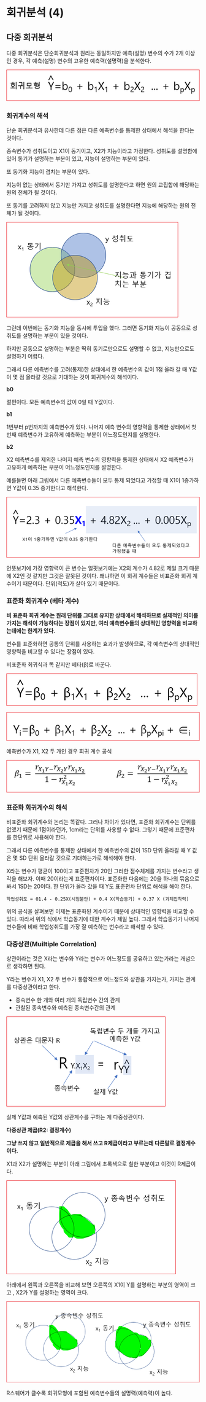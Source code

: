 # 회귀분석 (4)

## 다중 회귀분석 
다중 회귀분석은 단순회귀분석과 원리는 동일하지만 예측(설명) 변수의 수가 2개 이상인 경우, 각 예측(설명) 변수의 고유한 예측력(설명력)을 분석한다. 




![](../.gitbook/assets/regress/regress10.png)



### 회귀계수의 해석 
단순 회귀분석과 유사한데 다른 점은 다른 예측변수를 통제한 상태에서 해석을 한다는 것이다. 



종속변수가 성취도이고 X1이 동기이고, X2가 지능이라고 가정한다.  성취도를 설명함에 있어 동기가 설명하는 부분이 있고, 지능이 설명하는 부분이 있다. 


또 동기화 지능이 겹치는 부분이 있다. 

지능이 없는 상태에서 동기만 가지고 성취도를 설명한다고 하면 원의 교집합에 해당하는 원의 전체가 될 것이다. 

또 동기를 고려하지 않고 지능만 가지고 성취도를 설명한다면 지능에 해당하는 원의 전체가 될 것이다. 


![](../.gitbook/assets/regress/regress11.png)


그런데 이번에는 동기화 지능을 동시에 투입을 했다. 그러면 동기화 지능이 공동으로 성취도를 설명하는 부분이 있을 것이다. 

하지만 공동으로 설명하는 부분은 딱히 동기로만으로도 설명할 수 없고, 지능만으로도 설명하기 어렵다. 


그래서 다른 예측변수를 고려(통제)한 상태에서 한 예측변수의 값이 1점 올라 갈 때 Y값이 몇 점 올라갈 것으로 기대하는 것이 회귀계수의 해석이다. 

**b0** 

절편이다. 모든 예측변수의 값이 0일 때 Y값이다. 


**b1**

1번부터 p번까지의 예측변수가 있다. 나머지 예측 변수의 영향력을 통제한 상태에서 첫번째 예측변수가 고유하게 예측하는 부분이 어느정도인지를 설명한다. 


**b2** 

X2 예측변수를 제외한 나머지 예측 변수의 영향력을 통제한 상태에서 X2 예측변수가 고유하게 예측하는 부분이 어느정도인지를 설명한다. 

예를들면 아래 그림에서 다른 예측변수들이 모두 통제 되었다고 가정할 때 X1이 1증가하면 Y값이 0.35 증가한다고 해석한다. 

![](../.gitbook/assets/regress/regress12.png)


언뜻보기에 가장 영향력이 큰 변수는 얼핏보기에는 X2의 계수가 4.82로 제일 크기 때문에  X2인 것 같지만 그것은 잘못된 것이다. 왜냐하면  이 회귀 계수들은 비표준화 회귀 계수이기 때문이다.  단위(척도)가 살아 있기 때문이다. 


### 표준화 회귀계수 (베타 계수)

**비 표준화 회귀 계수는 원래 단위를 그대로 유지한 상태에서 해석하므로 실제적인 의미를 가지는 해석이 가능하다는 장점이 있지만, 여러 예측변수들의 상대적인 영향력을 비교하는데에는 한계가 있다.**


변수를 표준화하면 공통의 단위를 사용하는 효과가 발생하므로, 각 예측변수의 상대적인 영향력을 비교할 수 있다는 장점이 있다. 

비표준화 회귀식과 똑 같지만 베타(β)로 바꾼다. 

![](../.gitbook/assets/regress/regress13.png)

![](../.gitbook/assets/regress/regress14.png)


예측변수가 X1, X2 두 개인 경우 회귀 계수 공식 

![](../.gitbook/assets/regress/regress15.png)




### 표준화 회귀계수의 해석 
비표준화 회귀계수와 논리는 똑같다. 그러나 차이가 있다면, 표준화 회귀계수는 단위를 없앴기 때문에 1점이라던가, 1cm라는 단위를 사용할 수 없다. 그렇기 때문에 표준편차를 한단위로 사용해야 한다. 

그래서 다른 예측변수를 통제한 상태에서 한 예측변수의 값이 1SD 단위 올라갈 때 Y 값은 몇 SD 단위 올라갈 것으로 기대하는가로 해석해야 한다. 

X라는 변수가 평균이 100이고 표준편차가 20인 그러한 점수체제를 가지는 변수라고 생각을 해보자.  이때 20이라는게 표준편차이다. 표준화한 다음에는 20을 하나의 묶음으로 봐서 1SD는 20이다. 한 단위가 올라 갔을 때 Y도 표준편차 단위로 해석을 해야 한다. 


```
학업성취도 = 01.4 - 0.25X(시험불안) + 0.4 X(학습동기) + 0.37 X (과제집착력)
```
위의 공식을 살펴보면 이제는 표준화된 계수이기 때문에 상대적인 영향력을 비교할 수 있다.  따라서 위의 식에서 학습동기에 대한 계수가 제일 높다. 그래서 학습동기가 나머지 변수들에 비해 학업성취도를 가장 잘 예측하는 번수라고 해석할 수 있다. 



### 다중상관(Muiltiple Correlation)

상관이라는 것은 X라는 변수와 Y라는 변수가 어느정도를 공유하고 있는가라는 개념으로 생각하면 된다. 

Y라는 변수가 X1, X2 두 변수가 통합적으로 어느정도와 상관을 가지는가, 가지는 관계를 다중상관이라고 한다. 


* 종속변수 한 개와 여러 개의 독립변수 간의 관계
* 관찰된 종속변수와 예측된 종속변수간의 관계 


![](../.gitbook/assets/regress/regress16.png)


실제 Y값과 예측된 Y값의 상관계수를 구하는 게 다중상관이다. 

**다중상관 제곱(R2: 결정계수)**

**그냥 쓰지 않고 일반적으로 제곱을 해서 쓰고 R제곱이라고 부르는데
다른말로 결정계수 이다.**


X1과 X2가 설명하는 부분이 아래 그림에서 초록색으로 칠한 부분이고 이것이  R제곱이다. 

![](../.gitbook/assets/regress/regress17.png)



아래에서 왼쪽과 오른쪽을 비교해 보면 오른쪽의 X1이 Y를 설명하는 부분의 영역이 크고 
, X2가 Y를 설명하는 영역이 크다. 

![](../.gitbook/assets/regress/regress18.png)


R스퀘어가 클수록 회귀모형에 포함된 예측변수들의 설명력(예측력)이 높다. 

